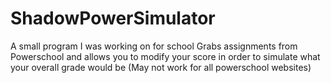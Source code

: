 # ShadowPowerSimulator
A small program I was working on for school
Grabs assignments from Powerschool and allows you to modify your score
in order to simulate what your overall grade would be
(May not work for all powerschool websites)
